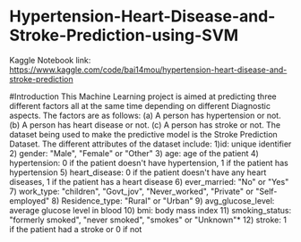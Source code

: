 # Hypertension-Heart-Disease-and-Stroke-Prediction-using-SVM

Kaggle Notebook link: https://www.kaggle.com/code/bai14mou/hypertension-heart-disease-and-stroke-prediction

#Introduction
This Machine Learning project is aimed at predicting three different factors all at the same time depending on different Diagnostic aspects. The factors are as follows:
(a) A person has hypertension or not.
(b) A person has heart disease or not.
(c) A person has stroke or not.
The dataset being used to make the predictive model is the Stroke Prediction Dataset. The different attributes of the dataset include:
1)id: unique identifier
2) gender: "Male", "Female" or "Other"
3) age: age of the patient
4) hypertension: 0 if the patient doesn't have hypertension, 1 if the patient has hypertension
5) heart_disease: 0 if the patient doesn't have any heart diseases, 1 if the patient has a heart disease
6) ever_married: "No" or "Yes"
7) work_type: "children", "Govt_jov", "Never_worked", "Private" or "Self-employed"
8) Residence_type: "Rural" or "Urban"
9) avg_glucose_level: average glucose level in blood
10) bmi: body mass index
11) smoking_status: "formerly smoked", "never smoked", "smokes" or "Unknown"*
12) stroke: 1 if the patient had a stroke or 0 if not
